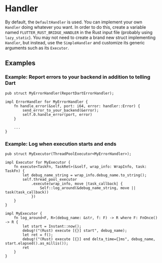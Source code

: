 # Handler

By default, the `DefaultHandler` is used. You can implement your own `Handler` doing whatever you want. In order to do this, create a variable named `FLUTTER_RUST_BRIDGE_HANDLER` in the Rust input file (probably using `lazy_static`). You may not need to create a brand new struct implementing `Handler`, but instead, use the `SimpleHandler` and customize its generic arguments such as its `Executor`.

## Examples

### Example: Report errors to your backend in addition to telling Dart

```rust,noplayground
pub struct MyErrorHandler(ReportDartErrorHandler);

impl ErrorHandler for MyErrorHandler {
    fn handle_error(&self, port: i64, error: handler::Error) {
        send_error_to_your_backend(&error);
        self.0.handle_error(port, error)
    }
    
    ...
}
```

### Example: Log when execution starts and ends

```rust,noplayground
pub struct MyExecutor(ThreadPoolExecutor<MyErrorHandler>);

impl Executor for MyExecutor {
    fn execute<TaskFn, TaskRet>(&self, wrap_info: WrapInfo, task: TaskFn) {
        let debug_name_string = wrap_info.debug_name.to_string();
        self.thread_pool_executor
            .execute(wrap_info, move |task_callback| {
                Self::log_around(&debug_name_string, move || task(task_callback))
            })
    }
}

impl MyExecutor {
    fn log_around<F, R>(debug_name: &str, f: F) -> R where F: FnOnce() -> R {
        let start = Instant::now();
        debug!("(Rust) execute [{}] start", debug_name);
        let ret = f();
        debug!("(Rust) execute [{}] end delta_time={}ms", debug_name, start.elapsed().as_millis());
        ret
    }
}
```

